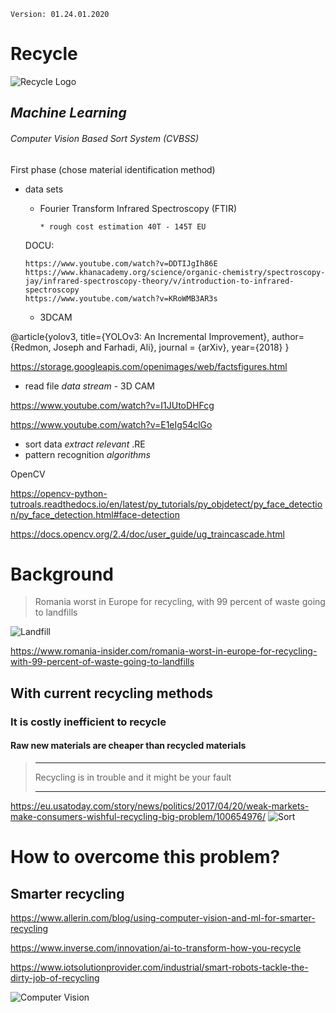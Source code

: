     Version: 01.24.01.2020

# Recycle
![Recycle Logo](https://encrypted-tbn0.gstatic.com/images?q=tbn%3AANd9GcRTCGGkXo16_F5p4dy8NQEzJQiic8C1hf0oLYlX764Z_qgbZXM-)    
## *Machine Learning* 
###### Computer Vision Based Sort System (CVBSS)
First phase (chose material identification method)

* data sets

    *   Fourier Transform Infrared Spectroscopy (FTIR)
    
            * rough cost estimation 40T - 145T EU
    
    DOCU:
    
      https://www.youtube.com/watch?v=DDTIJgIh86E
      https://www.khanacademy.org/science/organic-chemistry/spectroscopy-jay/infrared-spectroscopy-theory/v/introduction-to-infrared-spectroscopy
      https://www.youtube.com/watch?v=KRoWMB3AR3s
      
            
   
   
   
   * 3DCAM
   
@article{yolov3,
  title={YOLOv3: An Incremental Improvement},
  author={Redmon, Joseph and Farhadi, Ali},
  journal = {arXiv},
  year={2018}
}

https://storage.googleapis.com/openimages/web/factsfigures.html

* read file *data stream* - 3D CAM

https://www.youtube.com/watch?v=I1JUtoDHFcg

https://www.youtube.com/watch?v=E1eIg54clGo

* sort data *extract relevant* .RE
* pattern recognition *algorithms* 

OpenCV

https://opencv-python-tutroals.readthedocs.io/en/latest/py_tutorials/py_objdetect/py_face_detection/py_face_detection.html#face-detection

https://docs.opencv.org/2.4/doc/user_guide/ug_traincascade.html

##

# Background   
   
>Romania worst in Europe for recycling, 
>with 99 percent of waste going to landfills
>
![Landfill](https://www.romania-insider.com/sites/default/files/styles/article_large_image/public/featured_images/landfill-landscape.jpg)

https://www.romania-insider.com/romania-worst-in-europe-for-recycling-with-99-percent-of-waste-going-to-landfills

## With current recycling methods
### It is costly inefficient to recycle 
#### Raw new materials are cheaper than recycled materials

> ------------------
>Recycling is in trouble 
>and it might be your fault
>
> -------------------

https://eu.usatoday.com/story/news/politics/2017/04/20/weak-markets-make-consumers-wishful-recycling-big-problem/100654976/
![Sort](https://www.gannett-cdn.com/media/2017/04/19/USATODAY/USATODAY/636282189162779270-XXX-JJC16661.JPG?width=1080&quality=50)


# How to overcome this problem?
## Smarter recycling
https://www.allerin.com/blog/using-computer-vision-and-ml-for-smarter-recycling

https://www.inverse.com/innovation/ai-to-transform-how-you-recycle

https://www.iotsolutionprovider.com/industrial/smart-robots-tackle-the-dirty-job-of-recycling

![Computer Vision](https://www.iotsolutionprovider.com/sites/iotsolutionprovider/files/AMP_Neuron.JPG)


